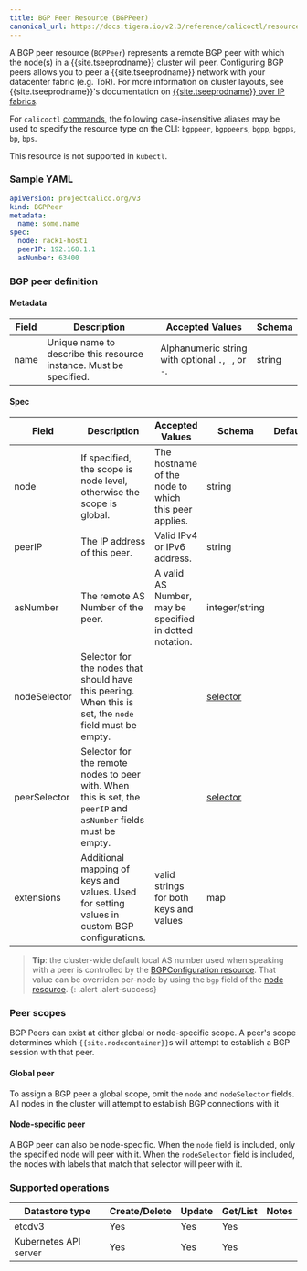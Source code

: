 ```yaml
---
title: BGP Peer Resource (BGPPeer)
canonical_url: https://docs.tigera.io/v2.3/reference/calicoctl/resources/bgppeer
---
```


A BGP peer resource (`BGPPeer`) represents a remote BGP peer with
which the node(s) in a {{site.tseeprodname}} cluster will peer.
Configuring BGP peers allows you to peer a {{site.tseeprodname}} network
with your datacenter fabric (e.g. ToR). For more
information on cluster layouts, see {{site.tseeprodname}}'s documentation on
[{{site.tseeprodname}} over IP fabrics]({{site.url}}/{{page.version}}/networking/design/l3-interconnect-fabric).

For `calicoctl` [commands]({{site.url}}/{{page.version}}/reference/calicoctl/commands/), the following case-insensitive aliases 
may be used to specify the resource type on the CLI:
`bgppeer`, `bgppeers`, `bgpp`, `bgpps`, `bp`, `bps`.

This resource is not supported in `kubectl`.

### Sample YAML

```yaml
apiVersion: projectcalico.org/v3
kind: BGPPeer
metadata:
  name: some.name
spec:
  node: rack1-host1
  peerIP: 192.168.1.1
  asNumber: 63400
```

### BGP peer definition

#### Metadata

| Field       | Description                 | Accepted Values   | Schema |
|-------------|-----------------------------|-------------------|--------|
| name     | Unique name to describe this resource instance. Must be specified.| Alphanumeric string with optional `.`, `_`, or `-`. | string |

#### Spec

| Field       | Description                 | Accepted Values   | Schema | Default    |
|-------------|-----------------------------|-------------------|--------|------------|
| node     | If specified, the scope is node level, otherwise the scope is global. | The hostname of the node to which this peer applies. | string | |
| peerIP   | The IP address of this peer. | Valid IPv4 or IPv6 address.  | string | |
| asNumber | The remote AS Number of the peer. | A valid AS Number, may be specified in dotted notation. | integer/string |
| nodeSelector | Selector for the nodes that should have this peering.  When this is set, the `node` field must be empty. | | [selector](networkpolicy#selector) |
| peerSelector | Selector for the remote nodes to peer with.  When this is set, the `peerIP` and `asNumber` fields must be empty. | | [selector](networkpolicy#selector) |
| extensions | Additional mapping of keys and values. Used for setting values in custom BGP configurations. | valid strings for both keys and values | map | |

> **Tip**: the cluster-wide default local AS number used when speaking with a peer is controlled by the
> [BGPConfiguration resource](./bgpconfig).  That value can be overriden per-node by using the `bgp` field of
> the [node resource](./node).
{: .alert .alert-success}

### Peer scopes

BGP Peers can exist at either global or node-specific scope. A peer's scope
determines which `{{site.nodecontainer}}`s will attempt to establish a BGP session with that peer.

#### Global peer

To assign a BGP peer a global scope, omit the `node` and `nodeSelector` fields. All nodes in
the cluster will attempt to establish BGP connections with it

#### Node-specific peer

A BGP peer can also be node-specific. When the `node` field is included, only the specified node
will peer with it. When the `nodeSelector` field is included, the nodes with labels that match that selector
will peer with it.

### Supported operations

| Datastore type        | Create/Delete | Update | Get/List | Notes
|-----------------------|---------------|--------|----------|------
| etcdv3                | Yes           | Yes    | Yes      |
| Kubernetes API server | Yes           | Yes    | Yes      |
